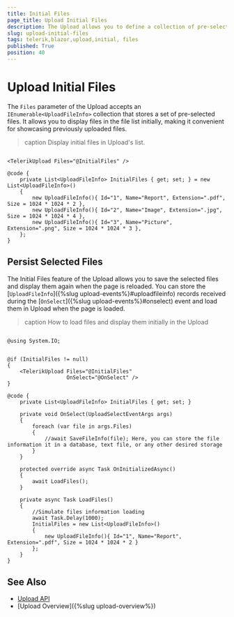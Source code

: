 ```yaml
---
title: Initial Files
page_title: Upload Initial Files
description: The Upload allows you to define a collection of pre-selected files, which will be initially shown in the selected file list.
slug: upload-initial-files
tags: telerik,blazor,upload,initial, files
published: True
position: 40
---
```


# Upload Initial Files

The `Files` parameter of the Upload accepts an `IEnumerable<UploadFileInfo>` collection that stores a set of pre-selected files. It allows you to display files in the file list initially, making it convenient for showcasing previously uploaded files.

>caption Display initial files in Upload's list.

```CSHTML

<TelerikUpload Files="@InitialFiles" />

@code {
    private List<UploadFileInfo> InitialFiles { get; set; } = new List<UploadFileInfo>()
    {
        new UploadFileInfo(){ Id="1", Name="Report", Extension=".pdf", Size = 1024 * 1024 * 2 },
        new UploadFileInfo(){ Id="2", Name="Image", Extension=".jpg", Size = 1024 * 1024 * 4 },
        new UploadFileInfo(){ Id="3", Name="Picture", Extension=".png", Size = 1024 * 1024 * 3 },
    };
}

```

## Persist Selected Files

The Initial Files feature of the Upload allows you to save the selected files and display them again when the page is reloaded. You can store the [`UploadFileInfo`]({%slug upload-events%}#uploadfileinfo) records received during the [`OnSelect`]({%slug upload-events%}#onselect) event and load them in Upload when the page is loaded.

>caption How to load files and display them initially in the Upload

```CSHTML

@using System.IO;


@if (InitialFiles != null)
{
    <TelerikUpload Files="@InitialFiles"
                   OnSelect="@OnSelect" />
}

@code {
    private List<UploadFileInfo> InitialFiles { get; set; }

    private void OnSelect(UploadSelectEventArgs args)
    {
        foreach (var file in args.Files)
        {
            //await SaveFileInfo(file); Here, you can store the file information it in a database, text file, or any other desired storage
        }
    }

    protected override async Task OnInitializedAsync()
    {
        await LoadFiles();
    }

    private async Task LoadFiles()
    {
        //Simulate files information loading
        await Task.Delay(1000);
        InitialFiles = new List<UploadFileInfo>()
        {
            new UploadFileInfo(){ Id="1", Name="Report", Extension=".pdf", Size = 1024 * 1024 * 2 }
        };
    }
}

```


## See Also

* [Upload API](/blazor-ui/api/Telerik.Blazor.Components.TelerikUpload)
* [Upload Overview]({%slug upload-overview%})